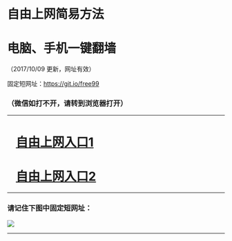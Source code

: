 ﻿# 自由上网简易方法

# 电脑、手机一键翻墙

（2017/10/09 更新，网址有效）

固定短网址：https://git.io/free99

### （微信如打不开，请转到浏览器打开）


***





# &nbsp;&nbsp; <a href="http://ft2003421169.fwq-tz-1001.info/fwqtz01.html?t=10090012513 " target="_blank">自由上网入口1</a>
# &nbsp;&nbsp; <a href="http://ft588031573.fwq-tz-1002.info/fwqtz02.html?t=10090015777 " target="_blank">自由上网入口2</a>
***

### 请记住下图中固定短网址：

<img src="https://s3-us-west-2.amazonaws.com/fwq-1001/yjfq-20170905okok.png" /> 


***

